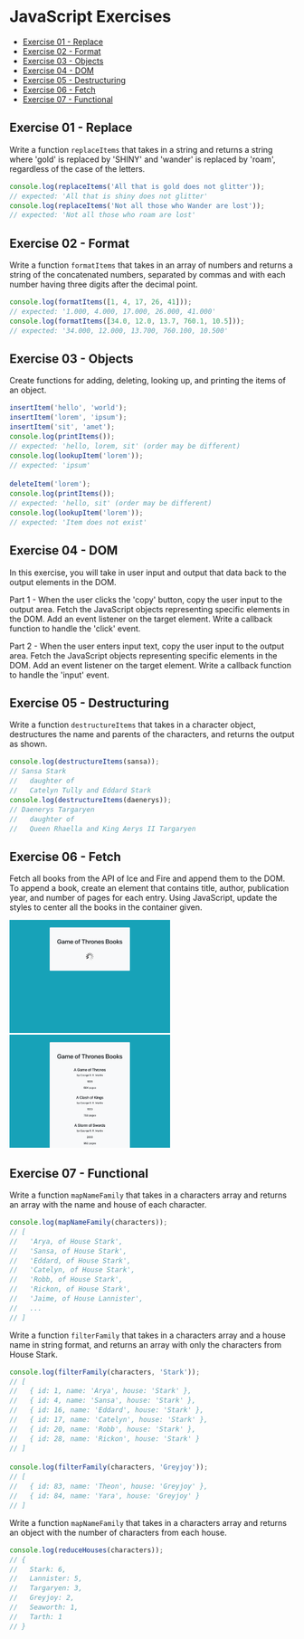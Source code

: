 # JavaScript Exercises

- [Exercise 01 - Replace](#ex01)
- [Exercise 02 - Format](#ex02)
- [Exercise 03 - Objects](#ex03)
- [Exercise 04 - DOM](#ex04)
- [Exercise 05 - Destructuring](#ex05)
- [Exercise 06 - Fetch](#ex06)
- [Exercise 07 - Functional](#ex07)

## <a id="ex01"></a> Exercise 01 - Replace

Write a function `replaceItems` that takes in a string and returns a string where 'gold' is replaced by 'SHINY' and 'wander' is replaced by 'roam', regardless of the case of the letters.

```javascript
console.log(replaceItems('All that is gold does not glitter'));
// expected: 'All that is shiny does not glitter'
console.log(replaceItems('Not all those who Wander are lost'));
// expected: 'Not all those who roam are lost'
```

## <a id="ex02"></a> Exercise 02 - Format

Write a function `formatItems` that takes in an array of numbers and returns a string of the concatenated numbers, separated by commas and with each number having three digits after the decimal point.

```javascript
console.log(formatItems([1, 4, 17, 26, 41]));
// expected: '1.000, 4.000, 17.000, 26.000, 41.000'
console.log(formatItems([34.0, 12.0, 13.7, 760.1, 10.5]));
// expected: '34.000, 12.000, 13.700, 760.100, 10.500'
```

## <a id="ex03"></a> Exercise 03 - Objects

Create functions for adding, deleting, looking up, and printing the items of an object.

```javascript
insertItem('hello', 'world');
insertItem('lorem', 'ipsum');
insertItem('sit', 'amet');
console.log(printItems());
// expected: 'hello, lorem, sit' (order may be different)
console.log(lookupItem('lorem'));
// expected: 'ipsum'

deleteItem('lorem');
console.log(printItems());
// expected: 'hello, sit' (order may be different)
console.log(lookupItem('lorem'));
// expected: 'Item does not exist'
```

## <a id="ex04"></a> Exercise 04 - DOM

In this exercise, you will take in user input and output that data back to the output elements in the DOM.

Part 1 - When the user clicks the 'copy' button, copy the user input to the output area. Fetch the JavaScript objects representing specific elements in the DOM. Add an event listener on the target element. Write a callback function to handle the 'click' event.

Part 2 - When the user enters input text, copy the user input to the output area. Fetch the JavaScript objects representing specific elements in the DOM. Add an event listener on the target element. Write a callback function to handle the 'input' event.

## <a id="ex05"></a> Exercise 05 - Destructuring

Write a function `destructureItems` that takes in a character object, destructures the name and parents of the characters, and returns the output as shown.

```javascript
console.log(destructureItems(sansa));
// Sansa Stark
//   daughter of
//   Catelyn Tully and Eddard Stark
console.log(destructureItems(daenerys));
// Daenerys Targaryen
//   daughter of
//   Queen Rhaella and King Aerys II Targaryen
```

## <a id="ex06"></a> Exercise 06 - Fetch

Fetch all books from the API of Ice and Fire and append them to the DOM. To append a book, create an element that contains title, author, publication year, and number of pages for each entry. Using JavaScript, update the styles to center all the books in the container given.

<img src="../../_assets/javascript-exercises/javascript-ex06-fetch-01.png" height=200 alt="screenshot of the starting file with a spinner gif">
<img src="../../_assets/javascript-exercises/javascript-ex06-fetch-02.png" height=200 alt="screenshot of completed exercise, with a list of all game of thrones books">

## <a id="ex07"></a> Exercise 07 - Functional

Write a function `mapNameFamily` that takes in a characters array and returns an array with the name and house of each character.

```javascript
console.log(mapNameFamily(characters));
// [
//   'Arya, of House Stark',
//   'Sansa, of House Stark',
//   'Eddard, of House Stark',
//   'Catelyn, of House Stark',
//   'Robb, of House Stark',
//   'Rickon, of House Stark',
//   'Jaime, of House Lannister',
//   ...
// ]
```

Write a function `filterFamily` that takes in a characters array and a house name in string format, and returns an array with only the characters from House Stark.

```javascript
console.log(filterFamily(characters, 'Stark'));
// [
//   { id: 1, name: 'Arya', house: 'Stark' },
//   { id: 4, name: 'Sansa', house: 'Stark' },
//   { id: 16, name: 'Eddard', house: 'Stark' },
//   { id: 17, name: 'Catelyn', house: 'Stark' },
//   { id: 20, name: 'Robb', house: 'Stark' },
//   { id: 28, name: 'Rickon', house: 'Stark' }
// ]

console.log(filterFamily(characters, 'Greyjoy'));
// [
//   { id: 83, name: 'Theon', house: 'Greyjoy' },
//   { id: 84, name: 'Yara', house: 'Greyjoy' }
// ]
```

Write a function `mapNameFamily` that takes in a characters array and returns an object with the number of characters from each house.

```javascript
console.log(reduceHouses(characters));
// {
//   Stark: 6,
//   Lannister: 5,
//   Targaryen: 3,
//   Greyjoy: 2,
//   Seaworth: 1,
//   Tarth: 1
// }
```
